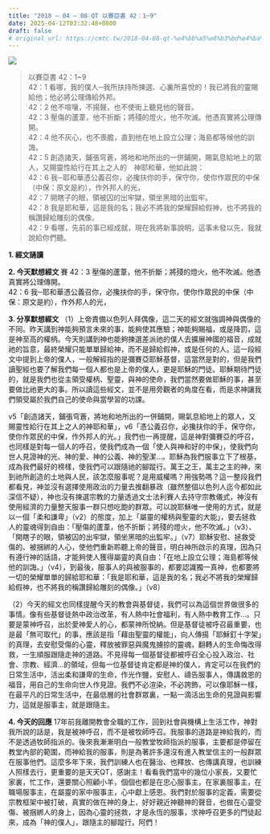 ```yaml
---
title: "2018 – 04 – 08 QT 以賽亞書 42：1~9"
date: 2025-04-12T03:32:48+0800
draft: false
# original_url: https://cmtc.tw/2018-04-08-qt-%e4%bb%a5%e8%b3%bd%e4%ba%9e%e6%9b%b8-42%ef%bc%9a19
---
```


![](/images/qt.jpg)
> 以賽亞書 42：1\~9  
> 42：1 看哪，我的僕人─我所扶持所揀選、心裏所喜悅的！我已將我的靈賜給他；他必將公理傳給外邦。  
> 42：2 他不喧嚷，不揚聲，也不使街上聽見他的聲音。  
> 42：3 壓傷的蘆葦，他不折斷；將殘的燈火，他不吹滅。他憑真實將公理傳開。  
> 42：4 他不灰心，也不喪膽，直到他在地上設立公理；海島都等候他的訓誨。  
> 42：5 創造諸天，鋪張穹蒼，將地和地所出的一併鋪開，賜氣息給地上的眾人，又賜靈性給行在其上之人的　神耶和華，他如此說：  
> 42：6 我─耶和華憑公義召你，必攙扶你的手，保守你，使你作眾民的中保（中保：原文是約），作外邦人的光，  
> 42：7 開瞎子的眼，領被囚的出牢獄，領坐黑暗的出監牢。  
> 42：8 我是耶和華，這是我的名；我必不將我的榮耀歸給假神，也不將我的稱讚歸給雕刻的偶像。  
> 42：9 看哪，先前的事已經成就，現在我將新事說明，這事未發以先，我就說給你們聽。

**1. 經文誦讀**

**2.  今天默想經文**
賽 42：3 壓傷的蘆葦，他不折斷；將殘的燈火，他不吹滅。他憑真實將公理傳開。  
42：6 我─耶和華憑公義召你，必攙扶你的手，保守你，使你作眾民的中保（中保：原文是約），作外邦人的光，

**3. 分享默想經文**
（1）上帝責備以色列人拜偶像，這二天的經文就強調神與偶像的不同。昨天講到神能夠預言未來的事，能夠使其應驗；神能夠賜福，或是降罰，這是神至高的權柄。今天則講到神也能夠揀選差派祂的僕人去擴展神國的福音，成就祂的旨意，最終榮耀只能單單歸給神，而不是歸給假神，或是任何的人。這一段經文中提到上帝的僕人，一般解經指的是彌賽亞耶穌基督，這當然是對的，但是我們讀聖經也要了解我們每一個人都也是上帝的僕人，更是耶穌的門徒。耶穌期待門徒的，就是我們也從主領受權柄、聖靈，與神的使命，我們當然要做耶穌的事，甚至要做比祂更大的事。所以讀這些經文，並不是用旁觀者的角度在看，而是求神讓我們領受屬於我們自己的使命與當學習的功課。

v5「創造諸天，鋪張穹蒼，將地和地所出的一併鋪開，賜氣息給地上的眾人，又賜靈性給行在其上之人的神耶和華」，v6「憑公義召你，必攙扶你的手，保守你，使你作眾民的中保，作外邦人的光。」我們也一再提醒，這是神對彌賽亞的呼召，也同樣是對每一個人的呼召，使我們成為一個「使人與神和好的中保」，使我們向世人見證神的光、神的愛、神的公義、神的聖潔…。耶穌為我們服事立下了根基，成為我們最好的榜樣，使我們可以跟隨祂的腳蹤行。萬王之王，萬主之主的神，來到祂所創造的土地與人民，該怎麼服事呢？是用威權嗎？用強勢嗎？這一整段我們都看見，神並沒有選擇使用政治的力量去推翻暴政（雖然整個以色列人迄今都如此深信不疑），神也沒有揀選宗教的力量透過文士法利賽人去持守宗教儀式，神沒有使用經濟的力量整天服事一群只想吃飽的群眾。可以說耶穌唯一使用的方式，就是以一個「柔和謙卑」（v2）的態度，加上「屬靈的權柄與聖靈的大能」，要去拯救人的靈魂得到自由：「壓傷的蘆葦，他不折斷；將殘的燈火，他不吹滅。」（v3）、「開瞎子的眼，領被囚的出牢獄，領坐黑暗的出監牢。」（v7）耶穌安慰、拯救受傷的、被捆綁的人心，使他們重新聆聽上帝的聲音，明白神所啟示的真理，因為只有遵行神的話語，才能夠使人獲得屬靈的真自由：「在地上設立公理；海島都等候他的訓誨。」（v4），到最後，服事人的與被服事的，都要認識獨一真神，也都要將一切的榮耀單單的歸給耶和華：「我是耶和華，這是我的名；我必不將我的榮耀歸給假神，也不將我的稱讚歸給雕刻的偶像。」（v8）

（2）今天的經文也同樣提醒今天的教會與基督徒，我們可以為這個世界做很多的事情。像有些基督徒熱中政治改革，有人熱中社會福利，有人熱中教育工作…。只要是蒙神呼召，出於愛神愛人的心，都蒙神所悅納。但是基督徒被呼召最重要，也是最「無可取代」的事，應該是指「藉由聖靈的權能」，向人傳揚「耶穌釘十字架」的真理，去安慰受傷的心靈，釋放被罪惡與魔鬼擄掠的靈魂，翻轉人的生命悔改得救，一生順服跟隨走神的道路。不見得每一個基督徒都被呼召全心投入政治、社會、宗教、經濟…的領域，但每一位基督徒肯定都是神的僕人，肯定可以在我們的日常生活中，活出柔和謙卑的生命，作光作鹽，安慰人、禱告服事人，傳講救恩的福音，用自己的生命向世人作見證。我們不必渲染，不必誇飾，可以像耶穌一樣，在最平凡的日常生活中，在最低層的社會群眾裏，一點一滴活出生命的見證與影響力，這就是服事主，就是跟隨主。

**4. 今天的回應**
17年前我離開教會全職的工作，回到社會與機構上生活工作，神對我所說的話是，我是被神呼召，而不是被牧師呼召。我服事的道路是神給我的，而不是透過牧師指派的。後來我漸漸明白一般教堂牧師指派的服事，主要都是停留在教堂內部的範圍，而神給我的服事，則是為著許多還沒有進入教堂信主的一般群眾在服事他們。這麼多年下來，我們訓練人也在醫治、也釋放、也傳講真理，也訓練人照樣去行，更重要的是天天QT，感謝主！看看我們當中的幾位小家長，又要忙家裏，忙工作，還要關心照顧小羊，個個也都是在忠心服事主，在家裏服事主，在職場服事主，在屬靈的家中服事主，心中獻上感恩。我們對於服事的定義，需要從宗教框架中被打破，真實的做在神的身上，好好親近神聽神的聲音，也做在心靈受傷、被捆綁人的身上，因為心靈的拯救，才是永恆的服事，求神呼召更多的門徒起來，成為「神的僕人」，跟隨主的腳蹤行，阿們！

